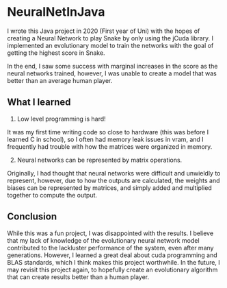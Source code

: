 # NeuralNetInJava

I wrote this Java project in 2020 (First year of Uni) with the hopes of creating a Neural Network to play Snake by only using the jCuda library.
I implemented an evolutionary model to train the networks with the goal of getting the highest score in Snake. 

In the end, I saw some success with marginal increases in the score as the neural networks trained, however, I was unable to create a model that was better than an average human player.

## What I learned
1. Low level programming is hard! 

It was my first time writing code so close to hardware (this was before I learned C in school), so I often had memory leak issues in vram, and I frequently had trouble with how the matrices were organized in memory.

2. Neural networks can be represented by matrix operations.

Originally, I had thought that neural networks were difficult and unwieldly to represent, however, due to how the outputs are calculated, the weights and biases can be represented by matrices, and simply added and multiplied together to compute the output.

## Conclusion
While this was a fun project, I was disappointed with the results. I believe that my lack of knowledge of the evolutionary neural network model contributed to the lackluster performance of the system, even after many generations. 
However, I learned a great deal about cuda programming and BLAS standards, which I think makes this project worthwhile. 
In the future, I may revisit this project again, to hopefully create an evolutionary algorithm that can create results better than a human player. 

